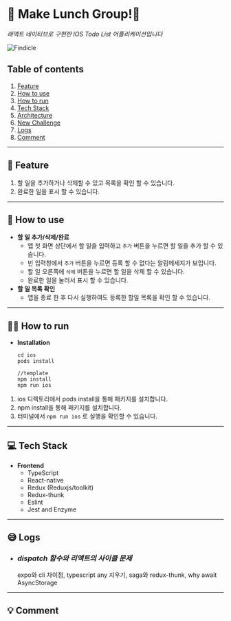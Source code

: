 # 🍚 Make Lunch Group!🍚

_래액트 네이티브로 구현한 IOS Todo List 어플리케이션입니다_

![Findicle](/readme-assets/random-lunch-grouping.gif)

## Table of contents

1. [Feature](#feature)
2. [How to use](#how-to-use)
3. [How to run](#how-to-run)
4. [Tech Stack](#tech-stack)
5. [Architecture](#architecture)
6. [New Challenge](#new-challenge)
7. [Logs](#logs)
8. [Comment](#comment)

---

## 📌 Feature

1. 할 일을 추가하거나 삭제할 수 있고 목록을 확인 할 수 있습니다.
2. 완료한 일을 표시 할 수 있습니다.

---

## 🎯 How to use

- **할 일 추가/삭제/완료**
  - 앱 첫 화면 상단에서 할 일을 입력하고 `추가` 버튼을 누르면 할 일을 추가 할 수 있습니다.
  - 빈 입력창에서 `추가` 버튼을 누르면 등록 할 수 없다는 알림메세지가 보입니다.
  - 할 일 오른쪽에 `삭제` 버튼을 누르면 할 일을 삭제 할 수 있습니다.
  - 완료한 일을 눌러서 표시 할 수 있습니다.
- **할 일 목록 확인**
  - 앱을 종료 한 후 다시 실행하여도 등록한 할일 목록을 확인 할 수 있습니다.

---

## 🏃‍♀️ How to run

- **Installation**

  ```
  cd ios
  pods install

  //template
  npm install
  npm run ios

  ```

1. ios 디렉토리에서 pods install을 통해 패키지를 설치합니다.
2. npm install을 통해 패키지를 설치합니다.
3. 터미널에서 `npm run ios` 로 실행을 확인할 수 있습니다.

---

## 💻 Tech Stack

- **Frontend**
  - TypeScript
  - React-native
  - Redux (Reduxjs/toolkit)
  - Redux-thunk
  - Eslint
  - Jest and Enzyme

---

## 😅 Logs

- ### _dispatch 함수와 리액트의 사이클 문제_
  expo와 cli 차이점, typescript any 지우기, saga와 redux-thunk, why await AsyncStorage

---

## 💡 Comment
